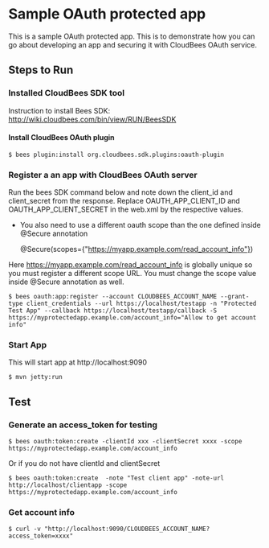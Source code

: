 # Sample OAuth protected app

This is a sample OAuth protected app. This is to demonstrate how you can go about developing an app and securing it with
CloudBees OAuth service.


## Steps to Run

### Installed CloudBees SDK tool

Instruction to install Bees SDK: http://wiki.cloudbees.com/bin/view/RUN/BeesSDK

#### Install CloudBees OAuth plugin

    $ bees plugin:install org.cloudbees.sdk.plugins:oauth-plugin

### Register a an app with CloudBees OAuth server

Run the bees SDK command below and note down the client_id and client_secret from the response. Replace
OAUTH_APP_CLIENT_ID and OAUTH_APP_CLIENT_SECRET in the web.xml by the respective values.

* You also need to use a different oauth scope than the one defined inside @Secure annotation

    @Secure(scopes={"https://myapp.example.com/read_account_info"})

Here https://myapp.example.com/read_account_info is globally unique so you must register a different scope URL. You
must change the scope value inside @Secure annotation as well.

    $ bees oauth:app:register --account CLOUDBEES_ACCOUNT_NAME --grant-type client_credentials --url https://localhost/testapp -n "Protected Test App" --callback https://localhost/testapp/callback -S https://myprotectedapp.example.com/account_info="Allow to get account info"

### Start App

This will start app at http://localhost:9090

    $ mvn jetty:run

## Test

### Generate an access_token for testing
    $ bees oauth:token:create -clientId xxx -clientSecret xxxx -scope https://myprotectedapp.example.com/account_info

Or if you do not have clientId and clientSecret

    $ bees oauth:token:create  -note "Test client app" -note-url http://localhost/clientapp -scope https://myprotectedapp.example.com/account_info

### Get account info

    $ curl -v "http://localhost:9090/CLOUDBEES_ACCOUNT_NAME?access_token=xxxx"